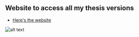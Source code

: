 ## Website to access all my thesis versions

* [Here's the website](https://minusmagis.github.io/PhD_Thesis_Marti_Gibert_Roca/)

![alt text](https://github.com/learning-zone/website-templates/blob/master/assets/3-col-portfolio.png "3-col-portfolio.png")
